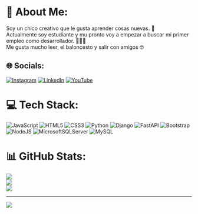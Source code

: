 # 💫 About Me:
Soy un chico creativo que le gusta aprender cosas nuevas. 📖<br>Actualmente soy estudiante y mu pronto voy a empezar a buscar mi primer empleo como desarrollador. 👨🏻‍💻<br>Me gusta mucho leer, el baloncesto y salir con amigos 🤓


## 🌐 Socials:
[![Instagram](https://img.shields.io/badge/Instagram-%23E4405F.svg?logo=Instagram&logoColor=white)](https://instagram.com/byron.0205/) [![LinkedIn](https://img.shields.io/badge/LinkedIn-%230077B5.svg?logo=linkedin&logoColor=white)](https://linkedin.com/in/byron-sosa-hidalgo-abb1101b2/) [![YouTube](https://img.shields.io/badge/YouTube-%23FF0000.svg?logo=YouTube&logoColor=white)](https://youtube.com/@programaconsosa) 

# 💻 Tech Stack:
![JavaScript](https://img.shields.io/badge/javascript-%23323330.svg?style=for-the-badge&logo=javascript&logoColor=%23F7DF1E) ![HTML5](https://img.shields.io/badge/html5-%23E34F26.svg?style=for-the-badge&logo=html5&logoColor=white) ![CSS3](https://img.shields.io/badge/css3-%231572B6.svg?style=for-the-badge&logo=css3&logoColor=white) ![Python](https://img.shields.io/badge/python-3670A0?style=for-the-badge&logo=python&logoColor=ffdd54) ![Django](https://img.shields.io/badge/django-%23092E20.svg?style=for-the-badge&logo=django&logoColor=white) ![FastAPI](https://img.shields.io/badge/FastAPI-005571?style=for-the-badge&logo=fastapi) ![Bootstrap](https://img.shields.io/badge/bootstrap-%23563D7C.svg?style=for-the-badge&logo=bootstrap&logoColor=white) ![NodeJS](https://img.shields.io/badge/node.js-6DA55F?style=for-the-badge&logo=node.js&logoColor=white) ![MicrosoftSQLServer](https://img.shields.io/badge/Microsoft%20SQL%20Sever-CC2927?style=for-the-badge&logo=microsoft%20sql%20server&logoColor=white) ![MySQL](https://img.shields.io/badge/mysql-%2300f.svg?style=for-the-badge&logo=mysql&logoColor=white)
# 📊 GitHub Stats:
![](https://github-readme-stats.vercel.app/api?username=Byron0205&theme=radical&hide_border=false&include_all_commits=false&count_private=false)<br/>
![](https://github-readme-streak-stats.herokuapp.com/?user=Byron0205&theme=radical&hide_border=false)<br/>
![](https://github-readme-stats.vercel.app/api/top-langs/?username=Byron0205&theme=radical&hide_border=false&include_all_commits=false&count_private=false&layout=compact)

---
[![](https://visitcount.itsvg.in/api?id=Byron0205&icon=1&color=3)](https://visitcount.itsvg.in)

<!-- Proudly created with GPRM ( https://gprm.itsvg.in ) -->
